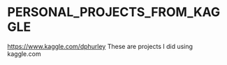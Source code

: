 # PERSONAL_PROJECTS_FROM_KAGGLE
https://www.kaggle.com/dphurley
These are projects I did using kaggle.com
